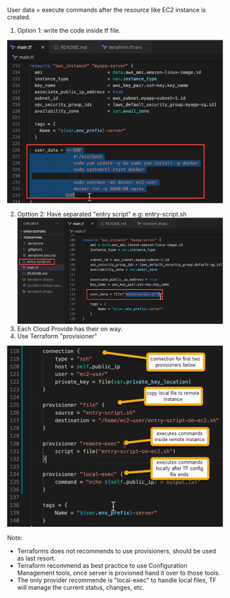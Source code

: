 User data = execute commands after the resource like EC2 instance is created.

1. Option 1: write the code inside tf file.  

![](/IaC/Terraform/_terra-images/user-data-in-tf-file.png)

2. Opttion 2: Have separated "entry script" e.g: entry-script.sh
![](/IaC/Terraform/_terra-images/user-data-in-sh-file.png)
3. Each Cloud Provide has their on way.
4. Use Terraform "provisioner" 

![](/IaC/Terraform/_terra-images/tf-provisiones-n-connection.png)

Note:   
* Terraforms does not recommends to use provisioners, should be used as last resort.
* Terraform recommend as best practice to use Configuration Management tools, once server is provioned hand it over to those tools.
* The only provider recommende is "local-exec" to handle local files, TF will manage the current status, changes, etc.